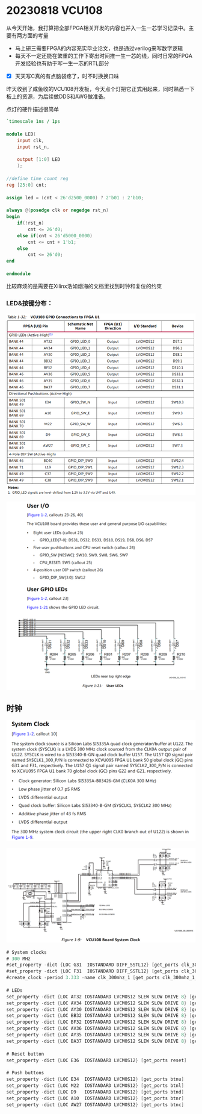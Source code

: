 # 20230818 VCU108

从今天开始，我打算把全部FPGA相关开发的内容也并入一生一芯学习记录中。主要有两方面的考量

- 马上研三需要FPGA的内容充实毕业论文，也是通过verilog来写数字逻辑
- 每天不一定还能在繁重的工作下寄出时间推一生一芯的线，同时日常的FPGA开发经验也有助于写一生一芯的RTL部分
- [x]  天天写C真的有点脑袋疼了，时不时换换口味

昨天收到了咸鱼收的VCU108开发板，今天点个灯把它正式用起来，同时熟悉一下板上的资源，为后续做DDS和AWG做准备。

点灯的硬件描述很简单

```verilog
`timescale 1ns / 1ps

module LED(
    input clk,
    input rst_n,

    output [1:0] LED
    );

//define time count reg
reg [25:0] cnt;

assign led = (cnt < 26'd2500_0000) ? 2'b01 : 2'b10;

always @(posedge clk or negedge rst_n)
begin
    if(!rst_n)
        cnt <= 26'd0;
    else if(cnt < 26'd5000_0000)
        cnt <= cnt + 1'b1;
    else
        cnt <= 26'd0;
end

endmodule
```

比较麻烦的是需要在Xilinx浩如烟海的文档里找到时钟和复位的约束

### LED&按键分布：

![Untitled](IMAGE/Untitled.png)

![Untitled](IMAGE/Untitled%201.png)

## 时钟

![Untitled](IMAGE/Untitled%202.png)

![Untitled](IMAGE/Untitled%203.png)

```verilog
# System clocks
# 300 MHz
#set_property -dict {LOC G31  IOSTANDARD DIFF_SSTL12} [get_ports clk_300mhz_1_p]
#set_property -dict {LOC F31  IOSTANDARD DIFF_SSTL12} [get_ports clk_300mhz_1_n]
#create_clock -period 3.333 -name clk_300mhz_1 [get_ports clk_300mhz_1_p]

# LEDs
set_property -dict {LOC AT32 IOSTANDARD LVCMOS12 SLEW SLOW DRIVE 8} [get_ports {led[0]}]
set_property -dict {LOC AV34 IOSTANDARD LVCMOS12 SLEW SLOW DRIVE 8} [get_ports {led[1]}]
set_property -dict {LOC AY30 IOSTANDARD LVCMOS12 SLEW SLOW DRIVE 8} [get_ports {led[2]}]
set_property -dict {LOC BB32 IOSTANDARD LVCMOS12 SLEW SLOW DRIVE 8} [get_ports {led[3]}]
set_property -dict {LOC BF32 IOSTANDARD LVCMOS12 SLEW SLOW DRIVE 8} [get_ports {led[4]}]
set_property -dict {LOC AV36 IOSTANDARD LVCMOS12 SLEW SLOW DRIVE 8} [get_ports {led[5]}]
set_property -dict {LOC AY35 IOSTANDARD LVCMOS12 SLEW SLOW DRIVE 8} [get_ports {led[6]}]
set_property -dict {LOC BA37 IOSTANDARD LVCMOS12 SLEW SLOW DRIVE 8} [get_ports {led[7]}]

# Reset button
set_property -dict {LOC E36  IOSTANDARD LVCMOS12} [get_ports reset]

# Push buttons
set_property -dict {LOC E34  IOSTANDARD LVCMOS12} [get_ports btnu]
set_property -dict {LOC M22  IOSTANDARD LVCMOS12} [get_ports btnl]
set_property -dict {LOC D9   IOSTANDARD LVCMOS12} [get_ports btnd]
set_property -dict {LOC A10  IOSTANDARD LVCMOS12} [get_ports btnr]
set_property -dict {LOC AW27 IOSTANDARD LVCMOS12} [get_ports btnc]
```